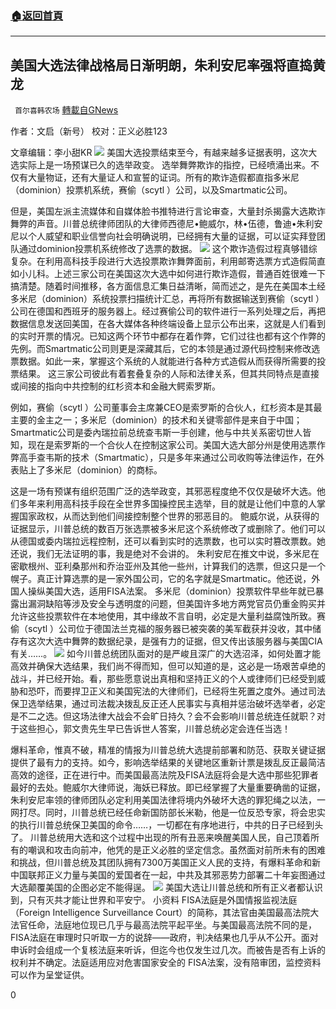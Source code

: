 ###  [:house:返回首頁](https://github.com/ourhimalayas/txt)
---

## 美国大选法律战格局日渐明朗，朱利安尼率强将直捣黄龙
` 首尔喜韩农场` [轉載自GNews](https://gnews.org/zh-hans/578531/)

作者：文启（新号） 校对：正义必胜123

文章编辑：李小甜KR
![](https://gnews-media-offload.s3.amazonaws.com/wp-content/uploads/2020/11/21093100/66-6.jpg)
美国大选投票结束至今，有越来越多证据表明，这次大选实际上是一场预谋已久的选举政变。 选举舞弊欺诈的指控，已经喷涌出来。不仅有大量物证，还有大量证人和宣誓的证词。所有的欺诈造假都直指多米尼 （dominion）投票机系统，赛偷（scytl ）公司，以及Smartmatic公司。

但是，美国左派主流媒体和自媒体脸书推特进行言论审查，大量封杀揭露大选欺诈舞弊的声音。川普总统律师团队的大律师西德尼•鲍威尔，林•伍德，鲁迪•朱利安尼以个人威望和职业信誉向社会明确说明，已经拥有大量的证据，可以证实拜登团队通过dominion投票机系统修改了选票的数据。
![](https://gnews-media-offload.s3.amazonaws.com/wp-content/uploads/2020/11/21093131/1119b3.png)
这个欺诈造假过程真够错综复杂。在利用高科技手段进行大选投票欺诈舞弊面前，利用邮寄选票方式造假简直如小儿科。上述三家公司在美国这次大选中如何进行欺诈造假，普通百姓很难一下搞清楚。随着时间推移，各方面信息汇集日益清晰，简而述之，是先在美国本土经多米尼（dominion）系统投票扫描统计汇总，再将所有数据输送到赛偷（scytl ）公司在德国和西班牙的服务器上。经过赛偷公司的软件进行一系列处理之后，再把数据信息发送回美国，在各大媒体各种终端设备上显示公布出来，这就是人们看到的实时开票的情况。已知这两个环节中都存在着作弊，它们过往也都有这个作弊的先例。而Smartmatic公司则更是深藏其后，它的本领是通过源代码控制来修改选票数据。如此一来，掌握这个系统的人就能进行各种方式造假从而获得所需要的投票结果。 这三家公司彼此有着套叠复杂的人际和法律关系，但其共同特点是直接或间接的指向中共控制的红杉资本和金融大鳄索罗斯。

例如，赛偷（scytl ）公司董事会主席兼CEO是索罗斯的合伙人，红杉资本是其最主要的金主之一；多米尼（dominion）的技术和关键零部件是来自于中国；Smartmatic公司是委內瑞拉前总统查韦斯一手创建，他与中共关系密切世人皆知，现在是索罗斯的一个合伙人在控制这家公司。美国大选大部分州是使用选票作弊高手查韦斯的技术（Smartmatic），只是多年来通过公司收购等法律运作，在外表贴上了多米尼（dominion）的商标。

这是一场有预谋有组织范围广泛的选举政变，其邪恶程度绝不仅仅是破坏大选。他们多年来利用高科技手段在全世界多国操控民主选举，目的就是让他们中意的人掌握国家政权，从而达到他们间接控制整个世界的邪恶目的。 鲍威尔说，从获得的证据显示，川普总统的数百万张选票被多米尼这个系统修改了或删除了。他们可以从德国或委内瑞拉远程控制，还可以看到实时的选票数，也可以实时篡改票数。她还说，我们无法证明的事，我是绝对不会讲的。 朱利安尼在推文中说，多米尼在密歇根州、亚利桑那州和乔治亚州及其他一些州，计算我们的选票，但这只是一个幌子。真正计算选票的是一家外国公司，它的名字就是Smartmatic。他还说，外国人操纵美国大选，适用FISA法案。 多米尼（dominion）投票软件早些年就已暴露出漏洞缺陷等涉及安全与透明度的问题，但美国许多地方两党官员仍重金购买并允许这些投票软件在本地使用，其中缘故不言自明，必定是大量利益腐蚀所致。赛偷（scytl ）公司位于德国法兰克福的服务器已被突袭的美军截获并没收，其中储存有这次大选中舞弊的数据纪录，是强有力的证据，但又传出该服务器与美国CIA有关……。
![](https://gnews-media-offload.s3.amazonaws.com/wp-content/uploads/2020/11/21093404/6-32.jpg)
如今川普总统团队面对的是严峻且深广的大选沼泽，如何处置才能高效并确保大选结果，我们尚不得而知，但可以知道的是，这必是一场艰苦卓绝的战斗，并已经开始。看，那些愿意说出真相和坚持正义的个人或律师们已经受到威胁和恐吓，而要捍卫正义和美国宪法的大律师们，已经将生死置之度外。通过司法保卫选举结果，通过司法裁决拨乱反正还人民事实与真相并惩治破坏选举者，必定是不二之选。但这场法律大战会不会旷日持久？会不会影响川普总统连任就职？对于这些担心，郭文贵先生早已告诉世人答案，川普总统必定会连任当选！

爆料革命，惟真不破，精准的情报为川普总统大选提前部署和防范、获取关键证据提供了最有力的支持。如今，影响选举结果的关键地区重新计票是拨乱反正最简洁高效的途径，正在进行中。而美国最高法院及FISA法庭将会是大选中那些犯罪者最好的去处。鲍威尔大律师说，海妖已释放。即已经掌握了大量重要确凿的证据，朱利安尼率领的律师团队必定利用美国法律将境内外破坏大选的罪犯绳之以法，一网打尽。同时，川普总统已经任命新国防部长米勒，他是一位反恐专家，将会忠实的执行川普总统保卫美国的命令……，一切都在有序地进行，中共的日子已经到头了。 川普总统用大选和这个过程中出现的所有丑恶来唤醒美国人民，自己顶着所有的嘲讽和攻击向前冲，他凭的是正义必胜的坚定信念。虽然面对前所未有的困难和挑战，但川普总统及其团队拥有7300万美国正义人民的支持，有爆料革命和新中国联邦正义力量与美国的爱国者在一起，中共及其邪恶势力部署二十年妄图通过大选颠覆美国的企图必定不能得逞。
![](https://gnews-media-offload.s3.amazonaws.com/wp-content/uploads/2020/11/21093655/1119b9.png)
美国大选让川普总统和所有正义者都认识到，只有灭共才能让世界和平安宁。 小资料 FISA法庭是外国情报监视法庭（Foreign Intelligence Surveillance Court）的简称，其法官由美国最高法院大法官任命，法庭地位现已几乎与最高法院平起平坐。与美国最高法院不同的是，FISA法庭在审理时只听取一方的说辞——政府，判决结果也几乎从不公开。面对申诉时会组成一个复核法庭来听诉，但迄今也仅发生过几次。而被告是否有上诉的权利并不确定。法庭适用应对危害国家安全的 FISA法案，没有陪审团，监控资料可以作为呈堂证供。

0
